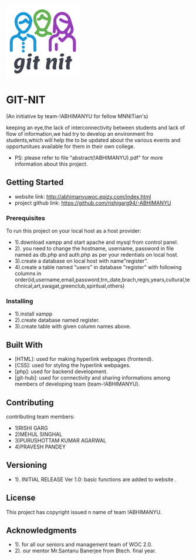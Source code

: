 ![Test Image 1](logo1.png)
# GIT-NIT

 (An initiative by team-!ABHIMANYU for fellow MNNITian's)

keeping an eye,the lack of interconnectivity between students and lack of flow of information,we had try to develop an environment fro students,which will help the to be updated about the various events and opportunitues available for them in their own college.
* PS: please refer to file "abstract(!ABHIMANYU).pdf" for more information about this project.

## Getting Started

* website link: http://abhimanyuwoc.epizy.com/index.html
* project github link: https://github.com/rishigarg94/-ABHIMANYU

### Prerequisites
To run this project on your local host as a host provider:
* 1).download xampp and start apache and mysql from control panel.
* 2). you need to change the hostname, username, password in file named as db.php and auth.php as per your redentials on local host.
* 3).create a database on local host with name"register".
* 4).create a table named "users" in database "register" with following columns in order(id,username,email,password,trn_date,brach,regis,years,cultural,technical,art,swagat,greenclub,spiritual,others)



### Installing

* 1).install xampp
* 2).create database named register.
* 3).create table with given column names above.


## Built With

* [HTML]: used for making hyperlink webpages (frontend).
* [CSS]: used for styling the hyperlink webpages.
* [php]: used for backend development.
* [git-hub]: used for connectivity and sharing informations among members of developing team (team-!ABHIMANYU).

## Contributing

contributing team members:
* 1)RISHI GARG
* 2)MEHUL SINGHAL
* 3)PURUSHOTTAM KUMAR AGARWAL
* 4)PRAVESH PANDEY

## Versioning

* 1). INITIAL RELEASE Ver 1.0: basic functions are added to website .

## License

This project has copyright issued n name of team !ABHIMANYU.

## Acknowledgments

* 1). for all our seniors and management team of WOC 2.0.
* 2). our mentor Mr.Santanu Banerjee from Btech. final year.

